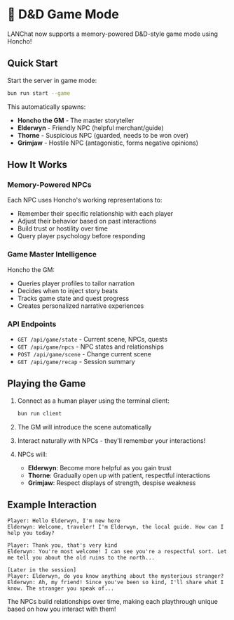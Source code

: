 # 🎲 D&D Game Mode

LANChat now supports a memory-powered D&D-style game mode using Honcho!

## Quick Start

Start the server in game mode:

```bash
bun run start --game
```

This automatically spawns:

- **Honcho the GM** - The master storyteller
- **Elderwyn** - Friendly NPC (helpful merchant/guide)
- **Thorne** - Suspicious NPC (guarded, needs to be won over)
- **Grimjaw** - Hostile NPC (antagonistic, forms negative opinions)

## How It Works

### Memory-Powered NPCs

Each NPC uses Honcho's working representations to:

- Remember their specific relationship with each player
- Adjust their behavior based on past interactions
- Build trust or hostility over time
- Query player psychology before responding

### Game Master Intelligence

Honcho the GM:

- Queries player profiles to tailor narration
- Decides when to inject story beats
- Tracks game state and quest progress
- Creates personalized narrative experiences

### API Endpoints

- `GET /api/game/state` - Current scene, NPCs, quests
- `GET /api/game/npcs` - NPC states and relationships
- `POST /api/game/scene` - Change current scene
- `GET /api/game/recap` - Session summary

## Playing the Game

1. Connect as a human player using the terminal client:

   ```bash
   bun run client
   ```

2. The GM will introduce the scene automatically

3. Interact naturally with NPCs - they'll remember your interactions!

4. NPCs will:
   - **Elderwyn**: Become more helpful as you gain trust
   - **Thorne**: Gradually open up with patient, respectful interactions
   - **Grimjaw**: Respect displays of strength, despise weakness

## Example Interaction

```
Player: Hello Elderwyn, I'm new here
Elderwyn: Welcome, traveler! I'm Elderwyn, the local guide. How can I help you today?

Player: Thank you, that's very kind
Elderwyn: You're most welcome! I can see you're a respectful sort. Let me tell you about the old ruins to the north...

[Later in the session]
Player: Elderwyn, do you know anything about the mysterious stranger?
Elderwyn: Ah, my friend! Since you've been so kind, I'll share what I know. The stranger you speak of...
```

The NPCs build relationships over time, making each playthrough unique based on how you interact with them!
